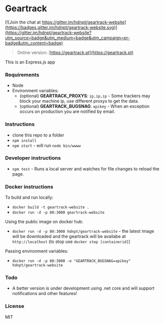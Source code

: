 # Geartrack

[![Join the chat at https://gitter.im/hdnpt/geartrack-website](https://badges.gitter.im/hdnpt/geartrack-website.svg)](https://gitter.im/hdnpt/geartrack-website?utm_source=badge&utm_medium=badge&utm_campaign=pr-badge&utm_content=badge)

>Online version: [https://geartrack.pt](https://geartrack.pt)

This is an Express.js app

### Requirements
- Node
- Environment variables:
    - (optional) **GEARTRACK_PROXYS**: `ip,ip,ip`  - Some trackers may block your machine ip, use different proxys to get the data.
    - (optional) **GEARTRACK_BUGSNAG**: `apikey` - When an exception occurs on production you are notified by email.

### Instructions
- clone this repo to a folder
- `npm install`
- `npm start` - will run `node bin/wwww`

### Developer instructions
- `npm test` - Runs a local server and watches for file changes to reload the page.

### Docker instructions
To build and run locally:
- `docker build -t geartrack-website .`
- `docker run -d -p 80:3000 geartrack-website`

Using the public image on docker hub:
- `docker run -d -p 80:3000 hdnpt/geartrack-website` - the latest image will be downloaded and the geartrack will be availabe at `http://localhost` (to stop use `docker stop [containerid]`)

Passing environment variables:
- `docker run -d -p 80:3000 -e "GEARTRACK_BUGSNAG=apikey" hdnpt/geartrack-website`

### Todo
- A better version is under development using .net core and will support notifications and other features!

### License
MIT
